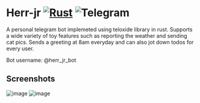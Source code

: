 # Herr-jr [![Rust](https://img.shields.io/badge/rust-%23000000.svg?style=for-the-badge&logo=rust&logoColor=white)](https://www.rust-lang.org/) ![Telegram](https://img.shields.io/badge/Telegram-2CA5E0?style=for-the-badge&logo=telegram&logoColor=white)
A personal telegram bot implemeted using teloxide library in rust. Supports a wide variety of toy features such as reporting the weather and sending cat pics. Sends a greeting at 8am everyday and can also jot down todos for every user.

Bot username: @herr_jr_bot

## Screenshots
![image](https://github.com/Saphereye/herr-jr/assets/59739923/1daef169-a0bc-4fbb-8a91-d0cb61fb08ef)
![image](https://github.com/Saphereye/herr-jr/assets/59739923/3d585784-201d-4358-a116-b847b962aed3)

